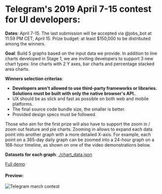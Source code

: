 # Telegram's 2019 April 7-15 contest for UI developers:

**Dates**: April 7-15. The last submission will be accepted via @jobs_bot at 11:59 PM CET, April 15.
Prize budget: at least $150,000 to be distributed among the winners.

**Goal**: Build 5 graphs based on the input data we provide. In addition to line charts developed in Stage 1, we are inviting developers to support 3 new chart types: line charts with 2 Y axes, bar charts and percentage stacked area charts.

**Winners selection criterias**: 
- **Developers aren't allowed to use third-party frameworks or libraries. Solutions must be built with only the native browser's API.**. 
- UX should be as slick and fast as possible on both web and mobile platforms.
- The final source code bundle size, the smaller is better. 
- Provided design specs must be followed.


Those who aim for the first prize will also have to support the zoom in / zoom out feature and pie charts. Zooming in allows to expand each data point into another graph with a more detailed X-axis. For example, each point on a 365-day daily graph can be zoomed into a 24-hour graph on a 168-hour timeline, as shown on one of the video demonstrations below.

**Datasets for each graph**: [./chart_data.json](https://github.com/DmytroYeremieiev/telegram-march-contest/blob/master/chart_data.json)

[Full demo](https://dmytroyeremieiev.github.io/telegram-march-contest/)


#### Preview: 
![Telegram march contest](https://user-images.githubusercontent.com/19588441/138666870-2109a1aa-dfa3-4d9b-bfc4-aac910e43b97.gif)
